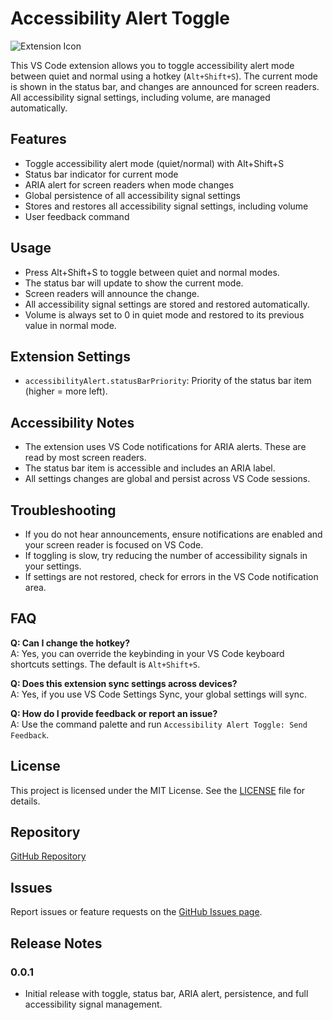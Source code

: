 # Accessibility Alert Toggle

![Extension Icon](images/icon.png)

This VS Code extension allows you to toggle accessibility alert mode between quiet and normal using a hotkey (`Alt+Shift+S`). The current mode is shown in the status bar, and changes are announced for screen readers. All accessibility signal settings, including volume, are managed automatically.

## Features

- Toggle accessibility alert mode (quiet/normal) with Alt+Shift+S
- Status bar indicator for current mode
- ARIA alert for screen readers when mode changes
- Global persistence of all accessibility signal settings
- Stores and restores all accessibility signal settings, including volume
- User feedback command

## Usage

- Press Alt+Shift+S to toggle between quiet and normal modes.
- The status bar will update to show the current mode.
- Screen readers will announce the change.
- All accessibility signal settings are stored and restored automatically.
- Volume is always set to 0 in quiet mode and restored to its previous value in normal mode.

## Extension Settings

- `accessibilityAlert.statusBarPriority`: Priority of the status bar item (higher = more left).

## Accessibility Notes

- The extension uses VS Code notifications for ARIA alerts. These are read by most screen readers.
- The status bar item is accessible and includes an ARIA label.
- All settings changes are global and persist across VS Code sessions.

## Troubleshooting

- If you do not hear announcements, ensure notifications are enabled and your screen reader is focused on VS Code.
- If toggling is slow, try reducing the number of accessibility signals in your settings.
- If settings are not restored, check for errors in the VS Code notification area.

## FAQ

**Q: Can I change the hotkey?**  
A: Yes, you can override the keybinding in your VS Code keyboard shortcuts settings. The default is `Alt+Shift+S`.

**Q: Does this extension sync settings across devices?**  
A: Yes, if you use VS Code Settings Sync, your global settings will sync.

**Q: How do I provide feedback or report an issue?**  
A: Use the command palette and run `Accessibility Alert Toggle: Send Feedback`.

## License

This project is licensed under the MIT License. See the [LICENSE](LICENSE) file for details.

## Repository

[GitHub Repository](https://github.com/accesswatch/aa_toggle)

## Issues

Report issues or feature requests on the [GitHub Issues page](https://github.com/accesswatch/aa_toggle/issues).

## Release Notes

### 0.0.1

- Initial release with toggle, status bar, ARIA alert, persistence, and full accessibility signal management.
